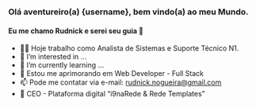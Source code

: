 ### Olá aventureiro(a) {username}, bem vindo(a) ao meu Mundo.
#### Eu me chamo Rudnick e serei seu guia 👋

- 🐱‍💻 Hoje trabalho como Analista de Sistemas e Suporte Técnico N1.
- 👀 I’m interested in ...
- 🌱 I’m currently learning ...
- 🧠 Estou me aprimorando em Web Developer - Full Stack
- 📫 Pode me contatar via e-mail: rudnick.nogueira@gmail.com
- 💞️ CEO - Plataforma digital “i9naRede & Rede Templates” 
<!---
rudnickstephan/rudnickstephan is a ✨ special ✨ repository because its `README.md` (this file) appears on your GitHub profile.
You can click the Preview link to take a look at your changes.
--->
